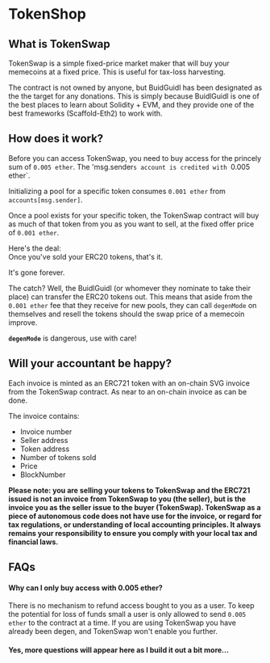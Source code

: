 # TokenShop  

## What is TokenSwap  

TokenSwap is a simple fixed-price market maker that will buy your memecoins at a fixed price. This is useful for tax-loss harvesting.  

The contract is not owned by anyone, but BuidGuidl has been designated as the the target for any donations. This is simply because BuidlGuidl is one of the best places to learn about Solidity + EVM, and they provide one of the best frameworks (Scaffold-Eth2) to work with. 

## How does it work?  

Before you can access TokenSwap, you need to buy access for the princely sum of `0.005 ether`. The 'msg.sender`s account is credited with `0.005 ether`.

Initializing a pool for a specific token consumes `0.001 ether` from `accounts[msg.sender]`.  

Once a pool exists for your specific token, the TokenSwap contract will buy as much of that token from you as you want to sell, at the fixed offer price of `0.001 ether`.  

Here's the deal:  
Once you've sold your ERC20 tokens, that's it.  

It's gone forever.  

The catch? Well, the BuidlGuidl (or whomever they nominate to take their place) can transfer the ERC20 tokens out. This means that aside from the `0.001 ether` fee that they receive for new pools, they can call `degenMode` on themselves and resell the tokens should the swap price of a memecoin improve. 

**`degenMode`** is dangerous, use with care!

## Will your accountant be happy?  

Each invoice is minted as an ERC721 token with an on-chain SVG invoice from the TokenSwap contract. As near to an on-chain invoice as can be done.  

The invoice contains:  
- Invoice number
- Seller address
- Token address
- Number of tokens sold
- Price
- BlockNumber  

**Please note: you are selling your tokens to TokenSwap and the ERC721 issued is not an invoice from TokenSwap to you (the seller), but is the invoice you as the seller issue to the buyer (TokenSwap). TokenSwap as a piece of autonomous code does not have use for the invoice, or regard for tax regulations, or understanding of local accounting principles. It always remains your responsibility to ensure you comply with your local tax and financial laws.**  

## FAQs  

#### Why can I only buy access with 0.005 ether?  
There is no mechanism to refund access bought to you as a user. To keep the potential for loss of funds small a user is only allowed to send `0.005 ether` to the contract at a time. If you are using TokenSwap you have already been degen, and TokenSwap won't enable you further.  

#### Yes, more questions will appear here as I build it out a bit more...
